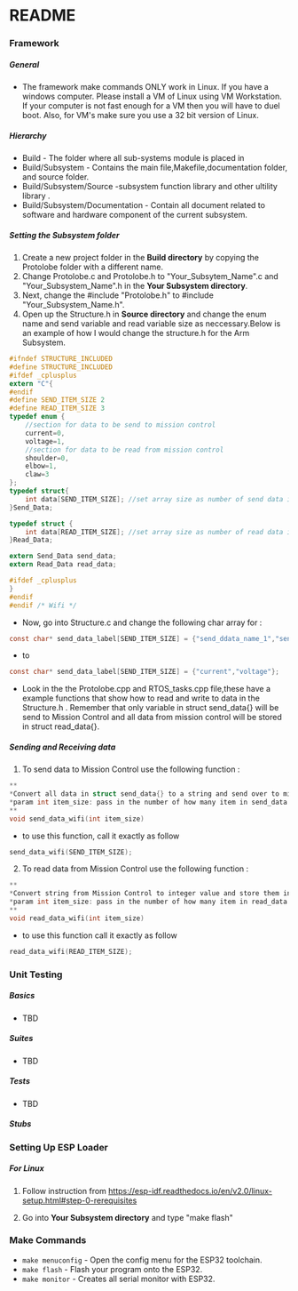 # README #

### Framework ###

##### General #####
* The framework make commands ONLY work in Linux. If you have a windows computer. Please install a VM of Linux using VM Workstation. If your computer is not fast enough for a VM then you will have to duel boot. Also, for VM's make sure you use a 32 bit version of Linux.

##### Hierarchy #####
* Build - The folder where all sub-systems module is placed in 
* Build/Subsystem - Contains the main file,Makefile,documentation folder, and source folder.
* Build/Subsystem/Source -subsystem function library and other ultility library . 
* Build/Subsystem/Documentation - Contain all document related to software and hardware component of the current subsystem.

##### Setting the Subsystem folder #####
1. Create a new project folder in the **Build directory** by copying the Protolobe folder with a different name.
2. Change Protolobe.c and Protolobe.h to "Your_Subsytem_Name".c and "Your_Subsystem_Name".h in the **Your Subsystem directory**.
3. Next, change the #include "Protolobe.h" to #include "Your_Subsystem_Name.h".
4. Open up the Structure.h in **Source directory** and change the enum name and send variable and read variable size as neccessary.Below is an example of how I would change the structure.h for the Arm Subsystem.

```C
#ifndef STRUCTURE_INCLUDED
#define STRUCTURE_INCLUDED
#ifdef _cplusplus
extern "C"{
#endif
#define SEND_ITEM_SIZE 2
#define READ_ITEM_SIZE 3
typedef enum {
    //section for data to be send to mission control
    current=0,
    voltage=1,
    //section for data to be read from mission control
    shoulder=0,
    elbow=1,
    claw=3
};
typedef struct{
    int data[SEND_ITEM_SIZE]; //set array size as number of send data item
}Send_Data;

typedef struct {
    int data[READ_ITEM_SIZE]; //set array size as number of read data item
}Read_Data;

extern Send_Data send_data;
extern Read_Data read_data;

#ifdef _cplusplus
}
#endif
#endif /* Wifi */
```
* Now, go into Structure.c and change the following char array for  :
```C
const char* send_data_label[SEND_ITEM_SIZE] = {"send_ddata_name_1","send_data_name_2"};
```
* to
```C
const char* send_data_label[SEND_ITEM_SIZE] = {"current","voltage"};
```
* Look in the the Protolobe.cpp and RTOS_tasks.cpp file,these have a example functions that show how to read and write to data in the Structure.h . Remember that only variable in struct send_data{} will be send to Mission Control and all data from mission control will be stored in struct read_data{}.

##### Sending and Receiving data #####

1. To send data to Mission Control use the following function : 
```C
**
*Convert all data in struct send_data{} to a string and send over to mission control
*param int item_size: pass in the number of how many item in send_data
**
void send_data_wifi(int item_size)
```
* to use this function, call it exactly as follow 
```C
send_data_wifi(SEND_ITEM_SIZE);
```
2. To read data from Mission Control use the following function : 
```C
**
*Convert string from Mission Control to integer value and store them in read_data
*param int item_size: pass in the number of how many item in read_data
**
void read_data_wifi(int item_size)
```
* to use this function call it exactly as follow
```C
read_data_wifi(READ_ITEM_SIZE);
```

### Unit Testing ###

##### Basics #####
* TBD
##### Suites #####
* TBD
##### Tests #####
* TBD
##### Stubs #####


### Setting Up ESP Loader ###

##### For Linux #####

1. Follow instruction from https://esp-idf.readthedocs.io/en/v2.0/linux-setup.html#step-0-rerequisites

2. Go into **Your Subsystem directory** and type "make flash"

### Make Commands ###

* `make menuconfig` - Open the config menu for the ESP32 toolchain.
* `make flash` - Flash your program onto the ESP32.
* `make monitor` - Creates all serial monitor with ESP32.

